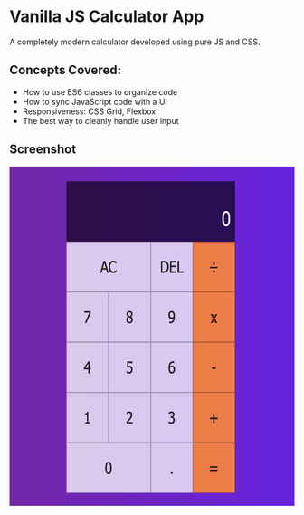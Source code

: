 # Vanilla JS Calculator App

A completely modern calculator developed using pure JS and CSS. 

## Concepts Covered: 
- How to use ES6 classes to organize code
- How to sync JavaScript code with a UI
- Responsiveness: CSS Grid, Flexbox 
- The best way to cleanly handle user input

## Screenshot

<img src="https://raw.githubusercontent.com/denistuksar/VanillaJS_Calculator/master/calculator.png" alt="Vanilla JS Calculator App" height="600">
